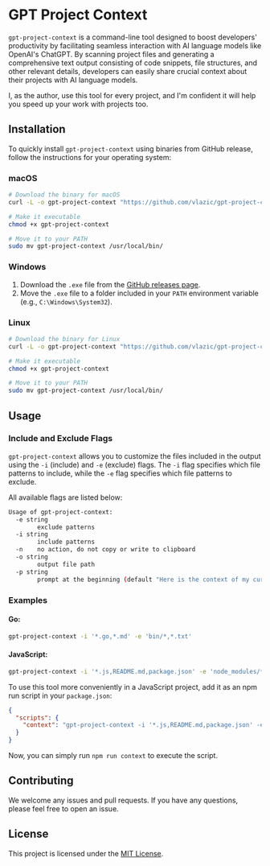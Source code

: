 # GPT Project Context

<!-- ![GitHub release (latest by date)](https://img.shields.io/github/v/release/vlazic/gpt-project-context)] -->

`gpt-project-context` is a command-line tool designed to boost developers' productivity by facilitating seamless interaction with AI language models like OpenAI's ChatGPT. By scanning project files and generating a comprehensive text output consisting of code snippets, file structures, and other relevant details, developers can easily share crucial context about their projects with AI language models.

I, as the author, use this tool for every project, and I'm confident it will help you speed up your work with projects too.

## Installation

To quickly install `gpt-project-context` using binaries from GitHub release, follow the instructions for your operating system:

### macOS

```sh
# Download the binary for macOS
curl -L -o gpt-project-context "https://github.com/vlazic/gpt-project-context/releases/download/v1.0.2/gpt-project-context-macos"

# Make it executable
chmod +x gpt-project-context

# Move it to your PATH
sudo mv gpt-project-context /usr/local/bin/
```

### Windows

1. Download the `.exe` file from the [GitHub releases page](https://github.com/vlazic/gpt-project-context/releases).
2. Move the `.exe` file to a folder included in your `PATH` environment variable (e.g., `C:\Windows\System32`).

### Linux

```sh
# Download the binary for Linux
curl -L -o gpt-project-context "https://github.com/vlazic/gpt-project-context/releases/download/v1.0.5/gpt-project-context-linux"

# Make it executable
chmod +x gpt-project-context

# Move it to your PATH
sudo mv gpt-project-context /usr/local/bin/
```

## Usage

### Include and Exclude Flags

`gpt-project-context` allows you to customize the files included in the output using the `-i` (include) and `-e` (exclude) flags. The `-i` flag specifies which file patterns to include, while the `-e` flag specifies which file patterns to exclude.

All available flags are listed below:

```sh
Usage of gpt-project-context:
  -e string
        exclude patterns
  -i string
        include patterns
  -n    no action, do not copy or write to clipboard
  -o string
        output file path
  -p string
        prompt at the beginning (default "Here is the context of my current project. Just respond with 'OK' and wait for the instructions:")
```

### Examples

#### Go:

```sh
gpt-project-context -i '*.go,*.md' -e 'bin/*,*.txt'
```

#### JavaScript:

```sh
gpt-project-context -i '*.js,README.md,package.json' -e 'node_modules/*'
```

To use this tool more conveniently in a JavaScript project, add it as an npm run script in your `package.json`:

```json
{
  "scripts": {
    "context": "gpt-project-context -i '*.js,README.md,package.json' -e 'node_modules/*'"
  }
}
```

Now, you can simply run `npm run context` to execute the script.

## Contributing

We welcome any issues and pull requests. If you have any questions, please feel free to open an issue.

## License

This project is licensed under the [MIT License](LICENSE).
